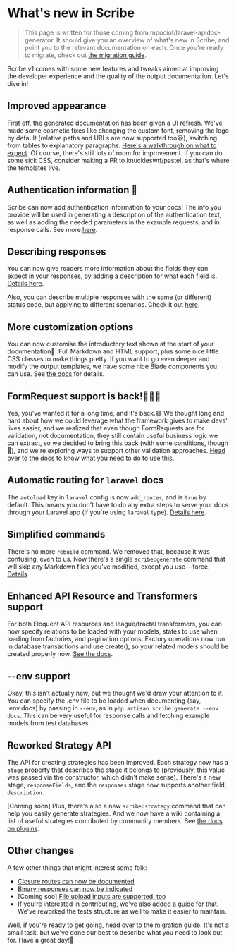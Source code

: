 # What's new in Scribe
> This page is written for those coming from mpociot/laravel-apidoc-generator. It should give you an overview of what's new in Scribe, and point you to the relevant documentation on each. Once you're ready to migrate, check out [the migration guide]().

Scribe v1 comes with some new features and tweaks aimed at improving the developer experience and the quality of the output documentation. Let's dive in!

## Improved appearance
First off, the generated documentation has been given a UI refresh. We've made some cosmetic fixes like changing the custom font, removing the logo by default (relative paths and URLs are now supported too😃), switching from tables to explanatory paragraphs. [Here's a walkthrough on what to expect](). Of course, there's still lots of room for improvement. If you can do some sick CSS, consider making a PR to knuckleswtf/pastel, as that's where the templates live.

## Authentication information 🔐
Scribe can now add authentication information to your docs! The info you provide will be used in generating a description of the authentication text, as well as adding the needed parameters in the example requests, and in response calls. See more [here]().

## Describing responses
 You can now give readers more information about the fields they can expect in your responses, by adding a description for what each field is. [Details here]().
 
 Also, you can describe multiple responses with the same (or different) status code, but applying to different scenarios. Check it out [here]().

## More customization options
You can now customise the introductory text shown at the start of your documentation🙌. Full Markdown and HTML support, plus some nice little CSS classes to make things pretty. If you want to go even deeper and modify the output templates, we have some nice Blade components you can use. See [the docs]() for details.

## FormRequest support is back!🎉🎉🎉
Yes, you've wanted it for a long time, and it's back.😄 We thought long and hard about how we could leverage what the framework gives to make devs' lives easier, and we realized that even though FormRequests are for validation, not documentation, they still contain useful business logic we can extract, so we decided to bring this back (with some conditions, though👀), and we're exploring ways to support other validation approaches. [Head over to the docs]() to know what you need to do to use this.

## Automatic routing for `laravel` docs
The `autoload` key in `laravel` config is now `add_routes`, and is `true` by default. This means you don't have to do any extra steps to serve your docs through your Laravel app (if you're using `laravel` type). [Details here]().

## Simplified commands
There's no more `rebuild` command. We removed that, because it was confusing, even to us. Now there's a single `scribe:generate` command that will skip any Markdown files you've modified, except you use --force. [Details]().

## Enhanced API Resource and Transformers support
For both Eloquent API resources and league/fractal transformers, you can now specify relations to be loaded with your models, states to use when loading from factories, and pagination options. Factory operations now run in database transactions and use create(), so your related models should be created properly now. [See the docs]().

## --env support
Okay, this isn't actually new, but we thought we'd draw your attention to it. You can specify the .env file to be loaded when documenting (say, .env.docs) by passing in `--env`, as in `php artisan scribe:generate --env docs`. This can be very useful for response calls and fetching example models from test databases. 

## Reworked Strategy API
The API for creating strategies has been improved. Each strategy now has a `stage` property that describes the stage it belongs to (previously, this value was passed via the constructor, which didn't make sense). There's a new stage, `responseFields`, and the `responses` stage now supports another field, `description`.

[Coming soon] Plus, there's also a new `scribe:strategy` command that can help you easily generate strategies. And we now have a wiki containing a list of useful strategies contributed by community members. See [the docs on plugins]().

## Other changes
A few other things that might interest some folk:
- [Closure routes can now be documented]()
- [Binary responses can now be indicated]()
- [Coming soo] [File upload inputs are supported, too]()
- If you're interested in contributing, we've also added a [guide for that](). We've reworked the tests structure as well to make it easier to maintain.

Well, if you're ready to get going, head over to the [migration guide](). It's not a small task, but we've done our best to describe what you need to look out for. Have a great day!👋
